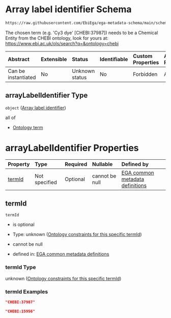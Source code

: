 # Array label identifier Schema

```txt
https://raw.githubusercontent.com/EbiEga/ega-metadata-schema/main/schemas/EGA.common-definitions.json#/$defs/arrayLabel/properties/arrayLabelIdentifier
```

The chosen term (e.g. 'Cy3 dye' \[CHEBI:37987]) needs to be a Chemical Entity from the CHEBI ontology, look for yours at: <https://www.ebi.ac.uk/ols/search?q=&ontology=chebi>

| Abstract            | Extensible | Status         | Identifiable | Custom Properties | Additional Properties | Access Restrictions | Defined In                                                                                           |
| :------------------ | :--------- | :------------- | :----------- | :---------------- | :-------------------- | :------------------ | :--------------------------------------------------------------------------------------------------- |
| Can be instantiated | No         | Unknown status | No           | Forbidden         | Allowed               | none                | [EGA.common-definitions.json\*](../../../schemas/EGA.common-definitions.json "open original schema") |

## arrayLabelIdentifier Type

`object` ([Array label identifier](ega-4-defs-repeatable-arraylabel-node-properties-array-label-identifier.md))

all of

*   [Ontology term](ega-4-defs-ontology-term.md "check type definition")

# arrayLabelIdentifier Properties

| Property          | Type          | Required | Nullable       | Defined by                                                                                                                                                                                                                                                                                                                                         |
| :---------------- | :------------ | :------- | :------------- | :------------------------------------------------------------------------------------------------------------------------------------------------------------------------------------------------------------------------------------------------------------------------------------------------------------------------------------------------- |
| [termId](#termid) | Not specified | Optional | cannot be null | [EGA common metadata definitions](ega-4-defs-repeatable-arraylabel-node-properties-array-label-identifier-properties-ontology-constraints-for-this-specific-termid.md "https://raw.githubusercontent.com/EbiEga/ega-metadata-schema/main/schemas/EGA.common-definitions.json#/$defs/arrayLabel/properties/arrayLabelIdentifier/properties/termId") |

## termId



`termId`

*   is optional

*   Type: unknown ([Ontology constraints for this specific termId](ega-4-defs-repeatable-arraylabel-node-properties-array-label-identifier-properties-ontology-constraints-for-this-specific-termid.md))

*   cannot be null

*   defined in: [EGA common metadata definitions](ega-4-defs-repeatable-arraylabel-node-properties-array-label-identifier-properties-ontology-constraints-for-this-specific-termid.md "https://raw.githubusercontent.com/EbiEga/ega-metadata-schema/main/schemas/EGA.common-definitions.json#/$defs/arrayLabel/properties/arrayLabelIdentifier/properties/termId")

### termId Type

unknown ([Ontology constraints for this specific termId](ega-4-defs-repeatable-arraylabel-node-properties-array-label-identifier-properties-ontology-constraints-for-this-specific-termid.md))

### termId Examples

```json
"CHEBI:37987"
```

```json
"CHEBI:15956"
```
